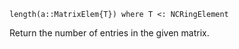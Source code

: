 ```
length(a::MatrixElem{T}) where T <: NCRingElement
```

Return the number of entries in the given matrix.
